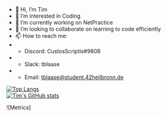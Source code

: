 - 👋 Hi, I’m Tim
- 👀 I’m interested in Coding
- 🌱 I’m currently working on NetPractice
- 💞️ I’m looking to collaborate on learning to code efficiently
- 📫 How to reach me:
- - Discord: CustosScriptis#9808
- - Slack: tblaase
- - Email: tblaase@student.42heilbronn.de

[![Top Langs](https://github-readme-stats.vercel.app/api/top-langs/?username=tblaase&theme=dark&count_private=true)](https://github.com/anuraghazra/github-readme-stats)<br>
[![Tim's GitHub stats](https://github-readme-stats.vercel.app/api?username=tblaase&theme=dark&count_private=true)](https://github.com/anuraghazra/github-readme-stats)<br>
<!---[![42 Profile Card](https://1337-readme.vercel.app/api/profile?cursus=42cursus&dark=true&email=hide&leet_logo=hide&login=tblaase)](https://profile.intra.42.fr/users/tblaase)--->
![Metrics]

